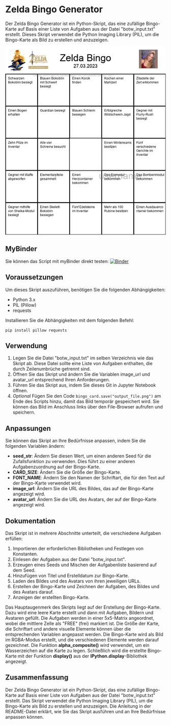 # Zelda Bingo Generator

Der Zelda Bingo Generator ist ein Python-Skript, das eine zufällige Bingo-Karte auf Basis einer Liste von Aufgaben aus der Datei "botw_input.txt" erstellt. Dieses Skript verwendet die Python Imaging Library (PIL), um die Bingo-Karte als Bild zu erstellen und anzuzeigen.

![Generiertes Binge-Feld mit dem Python-Script](example.png)

## MyBinder

Sie können das Script mit myBinder direkt testen: [![Binder](https://mybinder.org/badge_logo.svg)](https://mybinder.org/v2/gh/Zeddi92/SixPlusNiceBingo.git/HEAD?labpath=Bingo.ipynb)

## Voraussetzungen
Um dieses Skript auszuführen, benötigen Sie die folgenden Abhängigkeiten:

* Python 3.x
* PIL (Pillow)
* requests

Installieren Sie die Abhängigkeiten mit dem folgenden Befehl:
```
pip install pillow requests
```

## Verwendung

1. Legen Sie die Datei "botw_input.txt" im selben Verzeichnis wie das Skript ab. Diese Datei sollte eine Liste von Aufgaben enthalten, die durch Zeilenumbrüche getrennt sind.
2. Öffnen Sie das Skript und ändern Sie die Variablen image_url und avatar_url entsprechend Ihren Anforderungen.
3. Führen Sie das Skript aus, indem Sie dieses Git in Jupyter Notebook öffnen.
4. _Optional_ Fügen Sie den Code `bingo_card.save("output_file.png")` am Ende des Scripts hinzu, damit das Bild temporär gespeichert wird. Sie können das Bild im Anschluss links über den File-Browser aufrufen und speichern.

## Anpassungen

Sie können das Skript an Ihre Bedürfnisse anpassen, indem Sie die folgenden Variablen ändern:

* **seed_str**: Ändern Sie diesen Wert, um einen anderen Seed für die Zufallsfunktion zu verwenden. Dies führt zu einer anderen Aufgabenzuordnung auf der Bingo-Karte.
* **CARD_SIZE**: Ändern Sie die Größe der Bingo-Karte.
* **FONT_NAME**: Ändern Sie den Namen der Schriftart, die für den Text auf der Bingo-Karte verwendet wird.
* **image_url**: Ändern Sie die URL des Bildes, das auf der Bingo-Karte angezeigt wird.
* **avatar_url**: Ändern Sie die URL des Avatars, der auf der Bingo-Karte angezeigt wird.

## Dokumentation

Das Skript ist in mehrere Abschnitte unterteilt, die verschiedene Aufgaben erfüllen:

1. Importieren der erforderlichen Bibliotheken und Festlegen von Konstanten.
2. Einlesen der Aufgaben aus der Datei "botw_input.txt".
3. Erzeugen eines Seeds und Mischen der Aufgabenliste basierend auf dem Seed.
4. Hinzufügen von Titel und Erstelldatum zur Bingo-Karte.
5. Laden des Bildes und des Avatars von ihren jeweiligen URLs.
6. Erstellen der Bingo-Karte und Zeichnen der Aufgaben, des Bildes und des Avatars darauf.
7. Anzeigen der erstellten Bingo-Karte.

Das Hauptaugenmerk des Skripts liegt auf der Erstellung der Bingo-Karte. Dazu wird eine leere Karte erstellt und dann mit Aufgaben, Bildern und Avataren gefüllt. Die Aufgaben werden in einer 5x5-Matrix angeordnet, wobei die mittlere Zelle als "FREE" (frei) markiert ist. Die Größe der Karte, die Schriftart und andere visuelle Elemente können über die entsprechenden Variablen angepasst werden.
Die Bingo-Karte wird als Bild im RGBA-Modus erstellt, und die verschiedenen Elemente werden darauf gezeichnet. Die Funktion **alpha_composite()** wird verwendet, um ein Wasserzeichen auf die Karte zu legen. Schließlich wird die erstellte Bingo-Karte mit der Funktion **display()** aus der **IPython.display**-Bibliothek angezeigt.

## Zusammenfassung

Der Zelda Bingo Generator ist ein Python-Skript, das eine zufällige Bingo-Karte auf Basis einer Liste von Aufgaben aus der Datei "botw_input.txt" erstellt. Das Skript verwendet die Python Imaging Library (PIL), um die Bingo-Karte als Bild zu erstellen und anzuzeigen. Die Anleitung in der README-Datei erklärt, wie Sie das Skript ausführen und an Ihre Bedürfnisse anpassen können.
